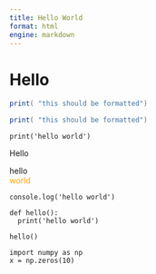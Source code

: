 ```yaml
---
title: Hello World
format: html
engine: markdown
---
```


# Hello

```lua
print( "this should be formatted")
```

```lua
print( "this should be formatted")
```

```{python}
print('hello world')
```

<html>
<body>
<p>Hello</p>
</body>
<div>hello</div>
<div class="hello">world</div>
<style>
.hello {
  color: orange;
}
</style>
<script>
console.log('hello world')
</script>
</html>

<script>
consol
</script>


```{javascript}
console.log('hello world')
```

```{python}
def hello():
  print('hello world')
```

```{python}
hello()
```


```{python}
import numpy as np
x = np.zeros(10)
```


